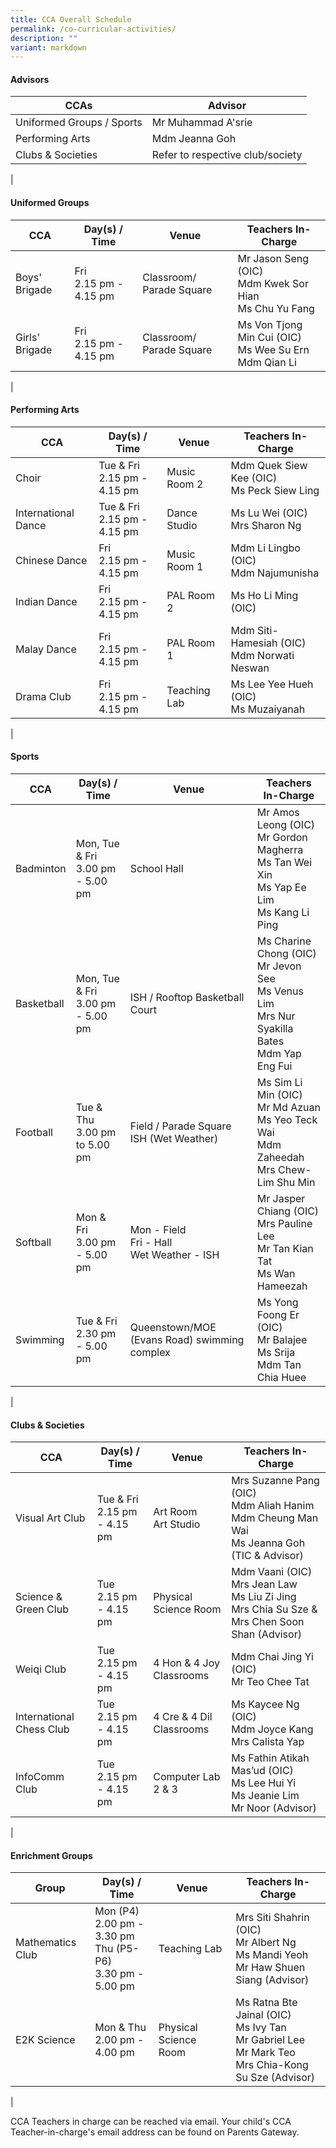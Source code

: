 ```yaml
---
title: CCA Overall Schedule
permalink: /co-curricular-activities/
description: ""
variant: markdown
---
```

#### **Advisors**

| CCAs  | Advisor |  
|---|---|
| Uniformed Groups / Sports | Mr Muhammad A'srie     | 
| Performing Arts | Mdm Jeanna Goh     | 
| Clubs &amp; Societies | Refer to respective club/society|
|

#### **Uniformed Groups**

| CCA | Day(s) / Time | Venue | Teachers In-Charge |
|---|---|---|---|
| Boys' Brigade | Fri<br>2.15 pm - 4.15 pm | Classroom/ Parade Square | Mr Jason Seng (OIC)<br>Mdm Kwek Sor Hian<br>Ms Chu Yu Fang  |
| Girls' Brigade | Fri<br>2.15 pm - 4.15 pm | Classroom/ Parade Square  | Ms Von Tjong Min Cui (OIC) <br>Ms Wee Su Ern<br>Mdm Qian Li |
|

#### **Performing Arts**

| CCA | Day(s) / Time | Venue | Teachers In-Charge |
|---|---|---|---|
| Choir | Tue &amp; Fri<br>2.15 pm - 4.15 pm | Music Room 2 | Mdm Quek Siew Kee (OIC)<br>Ms Peck Siew Ling<br> |
| International Dance | Tue &amp; Fri<br>2.15 pm - 4.15 pm |  Dance Studio | Ms Lu Wei (OIC)<br>Mrs Sharon Ng |
| Chinese Dance | Fri<br>2.15 pm - 4.15 pm| Music Room 1 | Mdm Li Lingbo (OIC)<br>Mdm Najumunisha |
| Indian Dance | Fri<br>2.15 pm - 4.15 pm | PAL Room 2 | Ms Ho Li Ming (OIC) |
| Malay Dance |  Fri<br>2.15 pm - 4.15 pm | PAL Room 1 | Mdm Siti-Hamesiah (OIC)<br>Mdm Norwati Neswan |
| Drama Club | Fri<br>2.15 pm - 4.15 pm | Teaching Lab | Ms Lee Yee Hueh (OIC)<br>Ms Muzaiyanah |
|

#### **Sports**

| CCA | Day(s) / Time | Venue | Teachers In-Charge |
|---|---|---|---|
| Badminton | Mon, Tue &amp; Fri <br>3.00 pm - 5.00 pm | School Hall | Mr Amos Leong (OIC)<br>Mr Gordon Magherra <br>Ms Tan Wei Xin<br>Ms Yap Ee Lim<br>Ms Kang Li Ping |
| Basketball | Mon, Tue &amp; Fri<br>  3.00 pm - 5.00 pm | ISH / Rooftop Basketball Court | Ms Charine Chong (OIC)<br>Mr Jevon See <br>Ms Venus Lim <br>Mrs Nur Syakilla Bates<br>Mdm Yap Eng Fui  |
| Football | Tue &amp; Thu<br> 3.00 pm to 5.00 pm<br> | Field / Parade Square<br>ISH (Wet Weather) | Ms Sim Li Min (OIC) <br>Mr Md Azuan <br>Ms Yeo Teck Wai<br>Mdm Zaheedah <br>Mrs Chew-Lim Shu Min |
| Softball | Mon &amp; Fri<br>3.00 pm - 5.00 pm | Mon - Field<br>Fri - Hall<br>Wet Weather - ISH | Mr Jasper Chiang (OIC)<br>Mrs Pauline Lee<br>Mr Tan Kian Tat<br>Ms Wan Hameezah |
| Swimming |  Tue &amp; Fri<br>2.30 pm - 5.00 pm | Queenstown/MOE (Evans Road) swimming complex | Ms Yong Foong Er (OIC) <br>Mr Balajee<br>Ms Srija <br>Mdm Tan Chia Huee|
|

#### **Clubs &amp; Societies**

| CCA | Day(s) / Time | Venue | Teachers In-Charge |
|---|---|---|---|
| Visual Art Club | Tue &amp; Fri<br>2.15 pm - 4.15 pm | Art Room <br> Art Studio | Mrs Suzanne Pang (OIC)<br>Mdm Aliah Hanim<br>Mdm Cheung Man Wai<br>Ms Jeanna Goh (TIC &amp; Advisor) |
| Science &amp; Green Club | Tue<br>2.15 pm - 4.15 pm | Physical  Science Room | Mdm Vaani (OIC)<br>Mrs Jean Law<br>Ms Liu Zi Jing<br>Mrs Chia Su Sze &amp; Mrs Chen Soon Shan (Advisor) 
| Weiqi Club | Tue<br>2.15 pm - 4.15 pm | 4 Hon &amp; 4 Joy <br>Classrooms | Mdm Chai Jing Yi (OIC)<br>Mr Teo Chee Tat |
| International Chess Club | Tue<br>2.15 pm - 4.15 pm | 4 Cre &amp; 4 Dil <br>Classrooms | Ms Kaycee Ng (OIC)<br>Mdm Joyce Kang<br>Mrs Calista Yap|
| InfoComm Club    | Tue <br>2.15 pm - 4.15 pm | Computer Lab 2 &amp; 3 | Ms Fathin Atikah Mas’ud (OIC)<br>Ms Lee Hui Yi<br>Ms Jeanie Lim<br>Mr Noor (Advisor) |
|

#### **Enrichment Groups**

| Group | Day(s) / Time | Venue | Teachers In-Charge |
|---|---|---|---|
| Mathematics Club | Mon (P4)<br>2.00 pm - 3.30 pm<br>Thu (P5-P6)<br>3.30 pm - 5.00 pm | Teaching Lab  | Mrs Siti Shahrin (OIC) <br>Mr Albert Ng<br>Ms Mandi Yeoh<br>Mr Haw Shuen Siang (Advisor) |
| E2K Science | Mon &amp; Thu <br>2.00 pm - 4.00 pm | Physical Science Room | Ms Ratna Bte Jainal (OIC) <br>Ms Ivy Tan<br>Mr Gabriel Lee<br> Mr Mark Teo<br>Mrs Chia-Kong Su Sze (Advisor) |
|

CCA Teachers in charge can be reached via email. Your child's CCA Teacher-in-charge's email address can be found on Parents Gateway.